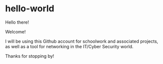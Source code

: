 # hello-world

Hello there!

Welcome!

I will be using this Github account for schoolwork and associated projects, as well as a tool for networking in the IT/Cyber Security world.

Thanks for stopping by!
